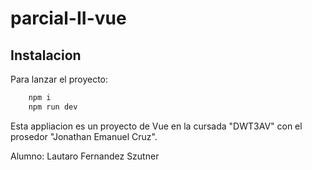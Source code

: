 # parcial-II-vue

## Instalacion

Para lanzar el proyecto:

```bash
    npm i
    npm run dev
```

Esta appliacion es un proyecto de Vue en la cursada "DWT3AV" con el prosedor "Jonathan Emanuel Cruz".

Alumno: Lautaro Fernandez Szutner
